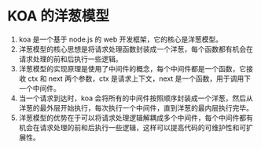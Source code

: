# KOA 的洋葱模型
1. koa 是一个基于 node.js 的 web 开发框架，它的核心是洋葱模型。
2. 洋葱模型的核心思想是将请求处理函数封装成一个洋葱，每个函数都有机会在请求处理的前和后执行一些逻辑。
3. 洋葱模型的实现原理是使用了中间件的概念，每个中间件都是一个函数，它接收 ctx 和 next 两个参数，ctx 是请求上下文，next 是一个函数，用于调用下一个中间件。
4. 当一个请求到达时，koa 会将所有的中间件按照顺序封装成一个洋葱，然后从洋葱的最外层开始执行，每次执行一个中间件，直到洋葱的最内层执行完毕。
5. 洋葱模型的优势在于可以将请求处理逻辑解耦成多个中间件，每个中间件都有机会在请求处理的前和后执行一些逻辑，这样可以提高代码的可维护性和可扩展性。